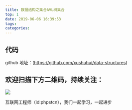 ```yaml
---
title: 数据结构之集合AVL树集合
top: 1
date: 2019-06-06 16:39:53
tags:
categories:
---
```


## 代码

github 地址：(https://github.com/xushuhui/data-structures)

## 欢迎扫描下方二维码，持续关注：
![](https://ww1.sinaimg.cn/large/a616b9a4gy1g4xzv954a4j20760763yo.jpg)

互联网工程师（id:phpstcn），我们一起学习，一起进步